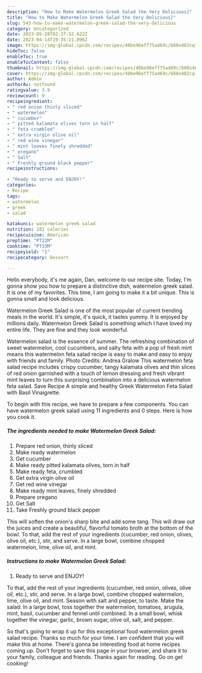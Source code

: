 ```yaml
---
description: "How to Make Watermelon Greek Salad the Very Delicious}"
title: "How to Make Watermelon Greek Salad the Very Delicious}"
slug: 543-how-to-make-watermelon-greek-salad-the-very-delicious
category: Uncategorized
date: 2023-05-28T02:37:52.622Z
date: 2023-04-14T19:35:21.096Z
image: https://img-global.cpcdn.com/recipes/48be96eff75a469c/680x482cq70/watermelon-greek-salad-recipe-main-photo.jpg
hideToc: false
enableToc: true
enableTocContent: false
thumbnail: https://img-global.cpcdn.com/recipes/48be96eff75a469c/680x482cq70/watermelon-greek-salad-recipe-main-photo.jpg
cover: https://img-global.cpcdn.com/recipes/48be96eff75a469c/680x482cq70/watermelon-greek-salad-recipe-main-photo.jpg
author: Admin
authorAv: notfound
ratingvalue: 3.9
reviewcount: 9
recipeingredient:
- " red onion thinly sliced"
- " watermelon"
- " cucumber"
- " pitted kalamata olives torn in half"
- " feta crumbled"
- " extra virgin olive oil"
- " red wine vinegar"
- " mint leaves finely shredded"
- " oregano"
- " Salt"
- " Freshly ground black pepper"
recipeinstructions:

- "Ready to serve and ENJOY!"
categories:
- Recipe
tags:
- watermelon
- greek
- salad

katakunci: watermelon greek salad 
nutrition: 182 calories
recipecuisine: American
preptime: "PT22M"
cooktime: "PT33M"
recipeyield: "1"
recipecategory: Dessert

---
```



Hello everybody, it's me again, Dan, welcome to our recipe site. Today, I'm gonna show you how to prepare a distinctive dish, watermelon greek salad. It is one of my favorites. This time, I am going to make it a bit unique. This is gonna smell and look delicious.

Watermelon Greek Salad is one of the most popular of current trending meals in the world. It's simple, it's quick, it tastes yummy. It is enjoyed by millions daily. Watermelon Greek Salad is something which I have loved my entire life. They are fine and they look wonderful.

Watermelon salad is the essence of summer. The refreshing combination of sweet watermelon, cool cucumbers, and salty feta with a pop of fresh mint means this watermelon feta salad recipe is easy to make and easy to enjoy with friends and family. Photo Credits: Andrea Gralow This watermelon feta salad recipe includes crispy cucumber, tangy kalamata olives and thin slices of red onion garnished with a touch of lemon dressing and fresh vibrant mint leaves to turn this surprising combination into a delicious watermelon feta salad. Save Recipe A simple and healthy Greek Watermelon Feta Salad with Basil Vinaigrette.


To begin with this recipe, we have to prepare a few components. You can have watermelon greek salad using 11 ingredients and 0 steps. Here is how you cook it.

<!--inarticleads1-->

##### The ingredients needed to make Watermelon Greek Salad:

1. Prepare  red onion, thinly sliced
1. Make ready  watermelon
1. Get  cucumber
1. Make ready  pitted kalamata olives, torn in half
1. Make ready  feta, crumbled
1. Get  extra virgin olive oil
1. Get  red wine vinegar
1. Make ready  mint leaves, finely shredded
1. Prepare  oregano
1. Get  Salt
1. Take  Freshly ground black pepper


This will soften the onion&#39;s sharp bite and add some tang. This will draw out the juices and create a beautiful, flavorful tomato broth at the bottom of the bowl. To that, add the rest of your ingredients (cucumber, red onion, olives, olive oil, etc.), stir, and serve. In a large bowl, combine chopped watermelon, lime, olive oil, and mint. 

<!--inarticleads2-->

##### Instructions to make Watermelon Greek Salad:


1. Ready to serve and ENJOY!

To that, add the rest of your ingredients (cucumber, red onion, olives, olive oil, etc.), stir, and serve. In a large bowl, combine chopped watermelon, lime, olive oil, and mint. Season with salt and pepper, to taste. Make the salad: In a large bowl, toss together the watermelon, tomatoes, arugula, mint, basil, cucumber and fennel until combined. In a small bowl, whisk together the vinegar, garlic, brown sugar, olive oil, salt, and pepper. 

So that's going to wrap it up for this exceptional food watermelon greek salad recipe. Thanks so much for your time. I am confident that you will make this at home. There's gonna be interesting food at home recipes coming up. Don't forget to save this page in your browser, and share it to your family, colleague and friends. Thanks again for reading. Go on get cooking!
